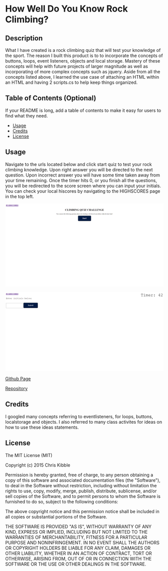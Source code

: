 # How Well Do You Know Rock Climbing?

## Description

What I have created is a rock climbing quiz that will test your knowledge of the sport. The reason I built this product is to to incorporate the concepts of buttons, loops, event listeners, objects and local storage. Mastery of these concepts will help with future projects of larger magnitude as well as incorporating of more complex concepts such as jquery. Aside from all the concepts listed above, I learned the use case of attaching an HTML within an HTML and having 2 scripts.cs to help keep things organized.

## Table of Contents (Optional)

If your README is long, add a table of contents to make it easy for users to find what they need.

- [Usage](#usage)
- [Credits](#credits)
- [License](#license)


## Usage

Navigate to the urls located below and click start quiz to test your rock climbing knowledge. Upon right answer you will be directed to the next question. Upon incorrect answer you will have some time taken away from your time remaining. Once the timer hits 0, or you finish all the questions, you will be redirected to the score screen where you can input your initials. You can check your local hiscores by navigating to the HIGHSCORES page in the top left. 


![alt text](./assets/images/screencapture-file-C-Users-Danny-Desktop-Coding-Homework-04-HW-Rock-Climbing-Quiz-index-html-2023-04-10-22_15_43.png)

![alt text](./assets/images/screencapture-file-C-Users-Danny-Desktop-Coding-Homework-04-HW-Rock-Climbing-Quiz-index-html-2023-04-10-22_17_06.png)

[Github Page](https://dannymak1993.github.io/How-Well-Do-You-Know-Rock-Climbing-/)

[Repository](https://github.com/Dannymak1993/How-Well-Do-You-Know-Rock-Climbing-)

## Credits

I googled many concepts referring to eventlisteners, for loops, buttons, localstorage and objects. I also referred to many class activites for ideas on how to use these ideas statements.

## License

The MIT License (MIT)

Copyright (c) 2015 Chris Kibble

Permission is hereby granted, free of charge, to any person obtaining a copy of this software and associated documentation files (the "Software"), to deal in the Software without restriction, including without limitation the rights to use, copy, modify, merge, publish, distribute, sublicense, and/or sell copies of the Software, and to permit persons to whom the Software is furnished to do so, subject to the following conditions:

The above copyright notice and this permission notice shall be included in all copies or substantial portions of the Software.

THE SOFTWARE IS PROVIDED "AS IS", WITHOUT WARRANTY OF ANY KIND, EXPRESS OR IMPLIED, INCLUDING BUT NOT LIMITED TO THE WARRANTIES OF MERCHANTABILITY, FITNESS FOR A PARTICULAR PURPOSE AND NONINFRINGEMENT. IN NO EVENT SHALL THE AUTHORS OR COPYRIGHT HOLDERS BE LIABLE FOR ANY CLAIM, DAMAGES OR OTHER LIABILITY, WHETHER IN AN ACTION OF CONTRACT, TORT OR OTHERWISE, ARISING FROM, OUT OF OR IN CONNECTION WITH THE SOFTWARE OR THE USE OR OTHER DEALINGS IN THE SOFTWARE.
